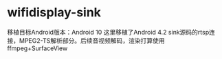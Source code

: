 # wifidisplay-sink
移植目标Android版本：Android 10
这里移植了Android 4.2 sink源码的rtsp连接，MPEG2-TS解析部分。后续音视频解码，渲染打算使用ffmpeg+SurfaceView
